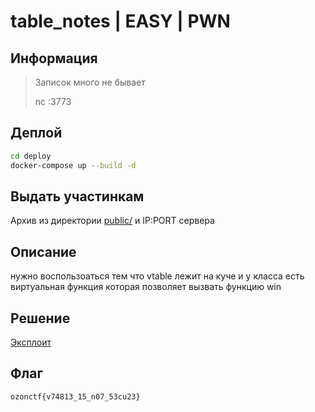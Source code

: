 # table_notes | EASY | PWN

## Информация

> Записок много не бывает
>
> nc <ip>:3773

## Деплой

```sh
cd deploy
docker-compose up --build -d
```

## Выдать участинкам

Архив из директории [public/](public/) и IP:PORT сервера

## Описание

нужно воспользоаться тем что vtable лежит на куче и у класса есть виртуальная функция которая позволяет вызвать функцию win

## Решение

[Эксплоит](solve/exploit.py)

## Флаг

`ozonctf{v74813_15_n07_53cu23}`

